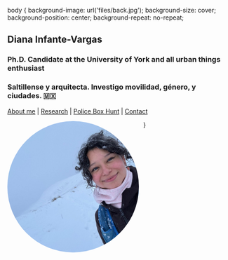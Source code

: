 body {
  background-image: url('files/back.jpg');
  background-size: cover;
  background-position: center;
  background-repeat: no-repeat;
  
## Diana Infante-Vargas 
### Ph.D. Candidate at the University of York and all urban things enthusiast 
### Saltillense y arquitecta. Investigo movilidad, género, y ciudades. 🇲🇽

[About me](about.md)  |   [Research](researchpapers.md)  |   [Police Box Hunt](policeboxes.md)   |    [Contact](contactinfoa.md) 

<img src="diana.jpg" alt="Description" style="width: 300px; height: 300px; border-radius: 50%; object-fit: cover; float: left; margin-right: 10px;">

}







